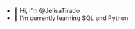 - 👋 Hi, I’m @JelisaTirado
- 🌱 I’m currently learning SQL and Python


<!---
JelisaTirado/JelisaTirado is a ✨ special ✨ repository because its `README.md` (this file) appears on your GitHub profile.
You can click the Preview link to take a look at your changes.
--->
